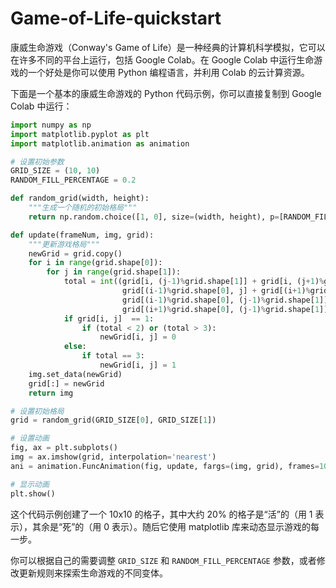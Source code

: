 # Game-of-Life-quickstart
康威生命游戏（Conway's Game of Life）是一种经典的计算机科学模拟，它可以在许多不同的平台上运行，包括 Google Colab。在 Google Colab 中运行生命游戏的一个好处是你可以使用 Python 编程语言，并利用 Colab 的云计算资源。

下面是一个基本的康威生命游戏的 Python 代码示例，你可以直接复制到 Google Colab 中运行：

```python
import numpy as np
import matplotlib.pyplot as plt
import matplotlib.animation as animation

# 设置初始参数
GRID_SIZE = (10, 10)
RANDOM_FILL_PERCENTAGE = 0.2

def random_grid(width, height):
    """生成一个随机的初始格局"""
    return np.random.choice([1, 0], size=(width, height), p=[RANDOM_FILL_PERCENTAGE, 1 - RANDOM_FILL_PERCENTAGE])

def update(frameNum, img, grid):
    """更新游戏格局"""
    newGrid = grid.copy()
    for i in range(grid.shape[0]):
        for j in range(grid.shape[1]):
            total = int((grid[i, (j-1)%grid.shape[1]] + grid[i, (j+1)%grid.shape[1]] +
                         grid[(i-1)%grid.shape[0], j] + grid[(i+1)%grid.shape[0], j] +
                         grid[(i-1)%grid.shape[0], (j-1)%grid.shape[1]] + grid[(i-1)%grid.shape[0], (j+1)%grid.shape[1]] +
                         grid[(i+1)%grid.shape[0], (j-1)%grid.shape[1]] + grid[(i+1)%grid.shape[0], (j+1)%grid.shape[1]]) / 1)
            if grid[i, j]  == 1:
                if (total < 2) or (total > 3):
                    newGrid[i, j] = 0
            else:
                if total == 3:
                    newGrid[i, j] = 1
    img.set_data(newGrid)
    grid[:] = newGrid
    return img

# 设置初始格局
grid = random_grid(GRID_SIZE[0], GRID_SIZE[1])

# 设置动画
fig, ax = plt.subplots()
img = ax.imshow(grid, interpolation='nearest')
ani = animation.FuncAnimation(fig, update, fargs=(img, grid), frames=10, interval=100, save_count=50)

# 显示动画
plt.show()
```

这个代码示例创建了一个 10x10 的格子，其中大约 20% 的格子是“活”的（用 1 表示），其余是“死”的（用 0 表示）。随后它使用 matplotlib 库来动态显示游戏的每一步。

你可以根据自己的需要调整 `GRID_SIZE` 和 `RANDOM_FILL_PERCENTAGE` 参数，或者修改更新规则来探索生命游戏的不同变体。

